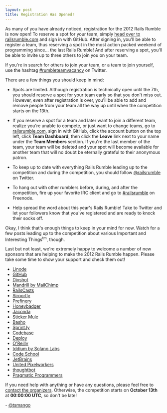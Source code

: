 ```yaml
---
layout: post
title: Registration Has Opened!
---
```


As many of you have already noticed, registration for the 2012 Rails Rumble is now open! To reserve a spot for your team, simply [head over to railsrumble.com](http://railsrumble.com) and sign in with GitHub. After signing in, you'll be able to register a team, thus reserving a spot in the most action packed weekend of programming since... the last Rails Rumble! And after reserving a spot, you'll be able to invite up to three others to join you on your team.

If you're in search for others to join your team, or a team to join yourself, use the hashtag [#rumbleteamvacancy](https://twitter.com/i/#!/search/realtime/%23rumbleteamvacancy) on Twitter.

There are a few things you should keep in mind:

* Spots are limited. Although registration is technically open until the 7th, you should reserve a spot for your team early so that you don't miss out. However, even after registration is over, you'll be able to add and remove people from your team all the way up until when the competition starts on the 13th.

* If you reserve a spot for a team and later want to join a different team, realize you're unable to compete, or just want to change teams, go to [railsrumble.com](http://railsrumble.com), sign in with GitHub, click the account button on the top left, click **Team Dashboard**, then click the **Leave** link next to your name under the **Team Members** section. If you're the last member of the team, your team will be deleted and your spot will become available for another team that will no doubt be eternally grateful to their anonymous patron.

* To keep up to date with everything Rails Rumble leading up to the competition and during the competition, you should follow [@railsrumble](http://twitter.com/railsrumble) on Twitter.

* To hang out with other rumblers before, during, and after the competition, fire up your favorite IRC client and go to [#railsrumble](irc://irc.freenode.net/railsrumble) on Freenode.

* Help spread the word about this year's Rails Rumble! Take to Twitter and let your followers know that you've registered and are ready to knock their socks off.

Okay, I think that's enough things to keep in your mind for now. Watch for a few posts leading up to the competition about various Important and Interesting Things<sup>tm</sup>, though.

Last but not least, we're extremely happy to welcome a number of new sponsors that are helping to make the 2012 Rails Rumble happen. Please take some time to show your support and check them out!

* [Linode](http://linode.com)
* [GitHub](http://github.com)
* [Divshot](http://divshot.com)
* [Mandrill by MailChimp](http://mandrill.com)
* [RailsCasts](http://railscasts.com)
* [Sirportly](http://sirportly.com)
* [Prefinery](http://prefinery.com)
* [Honeybadger](http://honeybadger.io)
* [Jaconda](http://jaconda.im)
* [Sticker Mule](http://stickermule.com)
* [Basho](http://basho.com)
* [Sprint.ly](http://sprint.ly)
* [Codebase](http://codebasehq.com)
* [Deploy](http://deployhq.com)
* [O'Reilly](http://oreilly.com)
* [tddium by Solano Labs](http://solanolabs.com)
* [Code School](http://codeschool.com)
* [JetBrains](http://jetbrains.com)
* [United Pixelworkers](http://unitedpixelworkers.com)
* [thoughtbot](http://thoughtbot.com)
* [Pragmatic Programmers](http://pragprog.com)

If you need help with anything or have any questions, please feel free to [contact the organizers](http://railsrumble.com/contact). Otherwise, the competition starts on **October 13th** at **00:00:00 UTC**, so don't be late!

\- [@tsmango](https://twitter.com/tsmango)